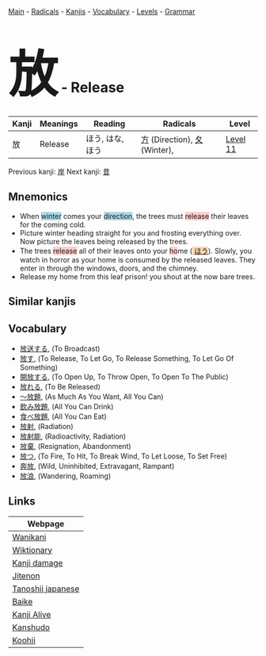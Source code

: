 <style> bigfont {font-size: 100px}</style>
[Main](../index.md) -
[Radicals](../radicals.md) -
[Kanjis](../kanjis.md) -
[Vocabulary](../vocabulary.md) -
[Levels](../levels.md) -
[Grammar](../grammar.md)
# <bigfont> 放</bigfont> - Release 

| Kanji | Meanings | Reading | Radicals | Level |
| --- | --- | --- | --- | --- |
| 放 | Release | ほう, はな, ほう | [方](../radicals/方.md) (Direction), [夂](../radicals/夂.md) (Winter),  | [Level 11](../levels/wk_level11.md) |

Previous kanji: [岸](岸.md) Next kanji: [昔](昔.md) 

## Mnemonics
 * <div>When <span style="background-color:#ADD8E6"> winter</span> comes your <span style="background-color:#ADD8E6"> direction</span>, the trees must <span style="background-color:#ffcccb"> release</span> their leaves for the coming cold.</div>
* Picture winter heading straight for you and frosting everything over. Now picture the leaves being released by the trees.
* The trees <span style="background-color:#ffcccb"> release</span> all of their leaves onto your <span style="background-color:#ffcccb"> ho</span>me (<span style="background-color:#fed8b1"> [ほう](https://jisho.org/search/ほう)</span>). Slowly, you watch in horror as your home is consumed by the released leaves. They enter in through the windows, doors, and the chimney.
* Release my home from this leaf prison! you shout at the now bare trees.


## Similar kanjis
 


## Vocabulary
 * [放送する](../vocabulary/放.md), (To Broadcast)
* [放す](../vocabulary/放.md), (To Release, To Let Go, To Release Something, To Let Go Of Something)
* [開放する](../vocabulary/放.md), (To Open Up, To Throw Open, To Open To The Public)
* [放れる](../vocabulary/放.md), (To Be Released)
* [〜放題](../vocabulary/放.md), (As Much As You Want, All You Can)
* [飲み放題](../vocabulary/放.md), (All You Can Drink)
* [食べ放題](../vocabulary/放.md), (All You Can Eat)
* [放射](../vocabulary/放.md), (Radiation)
* [放射能](../vocabulary/放.md), (Radioactivity, Radiation)
* [放棄](../vocabulary/放.md), (Resignation, Abandonment)
* [放つ](../vocabulary/放.md), (To Fire, To Hit, To Break Wind, To Let Loose, To Set Free)
* [奔放](../vocabulary/放.md), (Wild, Uninhibited, Extravagant, Rampant)
* [放浪](../vocabulary/放.md), (Wandering, Roaming)



## Links 

| Webpage |
| --- |
| [Wanikani          ](https://www.wanikani.com/kanji/放) |
| [Wiktionary        ](https://en.wiktionary.org/wiki/放) |
| [Kanji damage      ](http://www.kanjidamage.com/kanji/search?utf8=✓&q=放) |
| [Jitenon           ](https://jitenon.com/kanji/放) |
| [Tanoshii japanese ](https://www.tanoshiijapanese.com/dictionary/kanji.cfm?k=放) |
| [Baike             ](https://baike.baidu.com/item/放) |
| [Kanji Alive       ](https://app.kanjialive.com/放) |
| [Kanshudo          ](https://www.kanshudo.com/searchmn?q=放) |
| [Koohii            ](https://kanji.koohii.com/study/kanji/放) |
